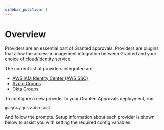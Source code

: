 ```yaml
---
sidebar_position: 1
---
```


# Overview

Providers are an essential part of Granted approvals.
Providers are plugins that allow the access management integration between Granted and your choice of cloud/identity service.

The current list of providers integrated are:

- [AWS IAM Identity Center (AWS SSO)](aws-sso.md)
- [Azure Groups](azure-ad.md)
- [Okta Groups](okta.md)

To configure a new provider to your Granted Approvals deployment, run

```bash
gdeploy provider add
```

And follow the prompts. Setup information about each provider is shown below to assist you with setting the required config variables.
